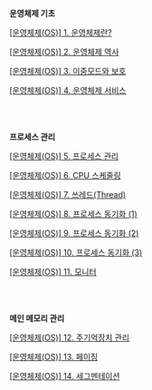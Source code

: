 **운영체제 기초**

[[운영체제(OS)] 1. 운영체제란?](https://yoseph0310.tistory.com/223)

[[운영체제(OS)] 2. 운영체제 역사](https://puzzled-eagle-b5d.notion.site/OS-2-14e2eac6044b4165a47ee4d13a705b5d?pvs=4)

[[운영체제(OS)] 3. 이중모드와 보호](https://yoseph0310.tistory.com/224)

[[운영체제(OS)] 4. 운영체제 서비스](https://yoseph0310.tistory.com/225)

<br/><br/>

**프로세스 관리**

[[운영체제(OS)] 5. 프로세스 관리](https://yoseph0310.tistory.com/226)

[[운영체제(OS)] 6. CPU 스케줄링](https://yoseph0310.tistory.com/227)

[[운영체제(OS)] 7. 쓰레드(Thread)](https://yoseph0310.tistory.com/228)

[[운영체제(OS)] 8. 프로세스 동기화 (1)](https://yoseph0310.tistory.com/229)

[[운영체제(OS)] 9. 프로세스 동기화 (2)](https://yoseph0310.tistory.com/230?category=1064227)

[[운영체제(OS)] 10. 프로세스 동기화 (3)](https://yoseph0310.tistory.com/231)

[[운영체제(OS)] 11. 모니터](https://yoseph0310.tistory.com/232)

<br/><br/>

**메인 메모리 관리**

[[운영체제(OS)] 12. 주기억장치 관리](https://yoseph0310.tistory.com/233)



[[운영체제(OS)] 13. 페이징](https://yoseph0310.tistory.com/234)

[[운영체제(OS)] 14. 세그멘테이션](https://yoseph0310.tistory.com/235)

